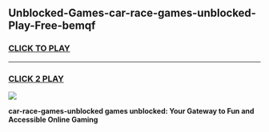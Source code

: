 
## Unblocked-Games-car-race-games-unblocked-Play-Free-bemqf
<h3>
<a href="https://premium76.site?title=car-race-games-unblocked&ref=18A1">CLICK TO PLAY</a></h3>
<hr>

<h3>
<a href="https://premium76.site?title=car-race-games-unblocked&ref=18A1">CLICK 2 PLAY</a>
  
</h3>

<a href="https://premium76.site?title=car-race-games-unblocked&ref=18A1"><img src="https://clearcache.store/games.png"></a>


**car-race-games-unblocked games unblocked: Your Gateway to Fun and Accessible Online Gaming**
